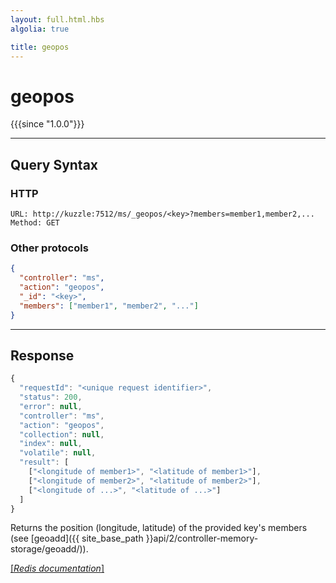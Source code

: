 ```yaml
---
layout: full.html.hbs
algolia: true

title: geopos
---
```


# geopos

{{{since "1.0.0"}}}


---

## Query Syntax

### HTTP

```http
URL: http://kuzzle:7512/ms/_geopos/<key>?members=member1,member2,...
Method: GET
```

### Other protocols


```json
{
  "controller": "ms",
  "action": "geopos",
  "_id": "<key>",
  "members": ["member1", "member2", "..."]
}
```

---

## Response

```javascript
{
  "requestId": "<unique request identifier>",
  "status": 200,
  "error": null,
  "controller": "ms",
  "action": "geopos",
  "collection": null,
  "index": null,
  "volatile": null,
  "result": [
    ["<longitude of member1>", "<latitude of member1>"],
    ["<longitude of member2>", "<latitude of member2>"],
    ["<longitude of ...>", "<latitude of ...>"]
  ]
}
```

Returns the position (longitude, latitude) of the provided key's members (see [geoadd]({{ site_base_path }}api/2/controller-memory-storage/geoadd/)).  

[[_Redis documentation_]](https://redis.io/commands/geopos)
